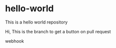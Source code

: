 # hello-world
This is a hello world repository

Hi,
This is the branch to get a button on pull request

webhook

